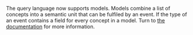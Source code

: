 The query language now supports models. Models combine a list of concepts into a
semantic unit that can be fulfiled by an event. If the type of an event contains
a field for every concept in a model. Turn to [the
documentation](https://vast.io/docs/understand/data-model/taxonomies#models)
for more information.
